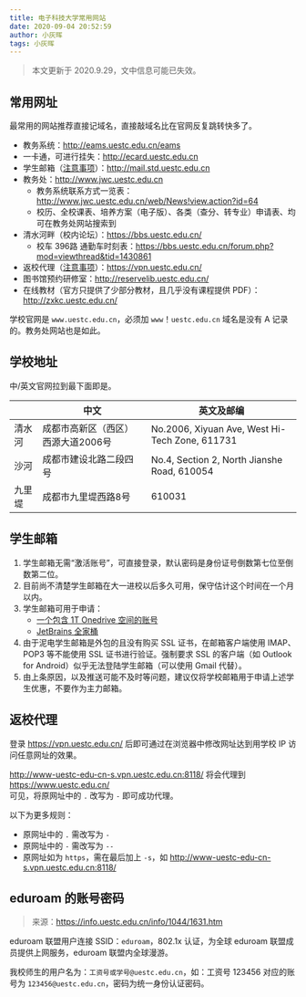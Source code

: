 ```yaml
---
title: 电子科技大学常用网站
date: 2020-09-04 20:52:59
author: 小灰晖
tags: 小灰晖
---
```


> 本文更新于 2020.9.29，文中信息可能已失效。

## 常用网址

最常用的网站推荐直接记域名，直接敲域名比在官网反复跳转快多了。

* 教务系统：http://eams.uestc.edu.cn/eams
* 一卡通，可进行挂失：http://ecard.uestc.edu.cn
* 学生邮箱（[注意事项](#学生邮箱)）：http://mail.std.uestc.edu.cn
* 教务处：http://www.jwc.uestc.edu.cn
  * 教务系统联系方式一览表：http://www.jwc.uestc.edu.cn/web/News!view.action?id=64
  * 校历、全校课表、培养方案（电子版）、各类（查分、转专业）申请表、均可在教务处网站搜索到
* 清水河畔（校内论坛）：https://bbs.uestc.edu.cn/
  * 校车 396路 通勤车时刻表：https://bbs.uestc.edu.cn/forum.php?mod=viewthread&tid=1430861
* 返校代理（[注意事项](#返校代理)）：https://vpn.uestc.edu.cn/
* 图书馆预约研修室：http://reservelib.uestc.edu.cn/
* 在线教材（官方只提供了少部分教材，且几乎没有课程提供 PDF）：http://zxkc.uestc.edu.cn/

学校官网是 `www.uestc.edu.cn`，必须加 `www`！`uestc.edu.cn` 域名是没有 A 记录的。教务处网站也是如此。

## 学校地址

中/英文官网拉到最下面即是。

||中文|英文及邮编
-|-|-
清水河|成都市高新区（西区）西源大道2006号|No.2006, Xiyuan Ave, West Hi-Tech Zone, 611731
沙河|成都市建设北路二段四号|No.4, Section 2, North Jianshe Road, 610054
九里堤|成都市九里堤西路8号|610031

## 学生邮箱

1. 学生邮箱无需“激活账号”，可直接登录，默认密码是身份证号倒数第七位至倒数第二位。
2. 目前尚不清楚学生邮箱在大一进校以后多久可用，保守估计这个时间在一个月以内。
3. 学生邮箱可用于申请：
   * [一个包含 1T Onedrive 空间的账号](https://www.microsoft.com/zh-cn/education/products/office)
   * [JetBrains 全家桶](https://www.jetbrains.com/student/)
4. 由于泥电学生邮箱是外包的且没有购买 SSL 证书，在邮箱客户端使用 IMAP、POP3 等不能使用 SSL 证书进行验证。强制要求 SSL 的客户端（如 Outlook for Android）似乎无法登陆学生邮箱（可以使用 Gmail 代替）。
5. 由上条原因，以及推送可能不及时等问题，建议仅将学校邮箱用于申请上述学生优惠，不要作为主力邮箱。

## 返校代理

登录 https://vpn.uestc.edu.cn/ 后即可通过在浏览器中修改网址达到用学校 IP 访问任意网址的效果。

http://www-uestc-edu-cn-s.vpn.uestc.edu.cn:8118/ 将会代理到 https://www.uestc.edu.cn/  
可见，将原网址中的 `.` 改写为 `-` 即可成功代理。

以下为更多规则：
* 原网址中的 `.` 需改写为 `-`
* 原网址中的 `-` 需改写为 `--`
* 原网址如为 `https`，需在最后加上 `-s`，如 http://www-uestc-edu-cn-s.vpn.uestc.edu.cn:8118/

## eduroam 的账号密码

> 来源：https://info.uestc.edu.cn/info/1044/1631.htm

eduroam 联盟用户连接 SSID：`eduroam`，802.1x 认证，为全球 eduroam 联盟成员提供上网服务，eduroam 联盟内全球漫游。

我校师生的用户名为：`工资号或学号@uestc.edu.cn`，如：工资号 123456 对应的账号为 `123456@uestc.edu.cn`，密码为统一身份认证密码。
